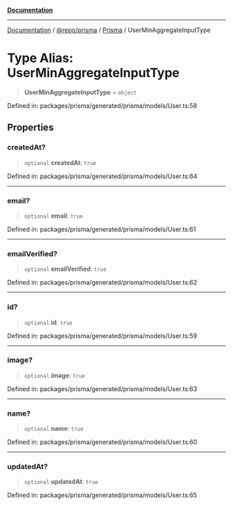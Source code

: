 [**Documentation**](../../../../../README.md)

***

[Documentation](../../../../../README.md) / [@repo/prisma](../../../README.md) / [Prisma](../README.md) / UserMinAggregateInputType

# Type Alias: UserMinAggregateInputType

> **UserMinAggregateInputType** = `object`

Defined in: packages/prisma/generated/prisma/models/User.ts:58

## Properties

### createdAt?

> `optional` **createdAt**: `true`

Defined in: packages/prisma/generated/prisma/models/User.ts:64

***

### email?

> `optional` **email**: `true`

Defined in: packages/prisma/generated/prisma/models/User.ts:61

***

### emailVerified?

> `optional` **emailVerified**: `true`

Defined in: packages/prisma/generated/prisma/models/User.ts:62

***

### id?

> `optional` **id**: `true`

Defined in: packages/prisma/generated/prisma/models/User.ts:59

***

### image?

> `optional` **image**: `true`

Defined in: packages/prisma/generated/prisma/models/User.ts:63

***

### name?

> `optional` **name**: `true`

Defined in: packages/prisma/generated/prisma/models/User.ts:60

***

### updatedAt?

> `optional` **updatedAt**: `true`

Defined in: packages/prisma/generated/prisma/models/User.ts:65
